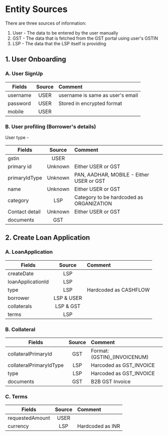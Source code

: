 # Entity Sources

There are three sources of information:
1. User - The data to be entered by the user manually
2. GST - The data that is fetched from the GST portal using user's GSTIN
3. LSP - The data that the LSP itself is providing



## 1. User Onboarding

### A. User SignUp

|Fields   |Source|Comment|
|---------|:----:|:------|
|username |USER  |username is same as user's email|
|password |USER  |Stored in encrypted format|
|mobile   |USER  ||



### B. User profiling (Borrower's details)
User type - 

|Fields        |Source|Comment|
|--------------|:----:|:------|
|gstin         |USER  ||
|primary id    |Unknown|Either USER or GST|
|primaryIdType |Unknown|PAN, AADHAR, MOBILE - Either USER or GST|
|name          |Unknown|Either USER or GST|
|category      |LSP    |Category to be hardcoded as ORGANIZATION|
|Contact detail|Unknown|Either USER or GST|
|documents     |GST|   ||



## 2. Create Loan Application

### A. LoanApplication

|Fields           |Source|Comment|
|-----------------|:----:|:------|
|createDate       |LSP||
|loanApplicationId|LSP||
|type             |LSP|Hardcoded as CASHFLOW|
|borrower         |LSP & USER||
|collaterals      |LSP & GST||
|terms            |LSP||



### B. Collateral

|Fields                 |Source|Comment|
|-----------------------|:----:|:------|
|collateralPrimaryId    |GST   |Format: (GSTIN)_(INVOICENUM)|
|collateralPrimaryIdType|LSP   |Harcoded as GST_INVOICE|
|type                   |LSP   |Harcoded as GST_INVOICE
|documents              |GST   |B2B GST Invoice|



### C. Terms

|Fields           |Source|Comment|
|-----------------|:----:|:------|
|requestedAmount  |USER  ||
|currency         |LSP   |Hardcoded as INR|


